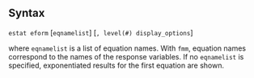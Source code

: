 ## Syntax

`estat eform` \[`eqnamelist`\] \[`, level(#) display_options`\]

where `eqnamelist` is a list of equation names. With `fmm`, equation
names correspond to the names of the response variables. If no
`eqnamelist` is specified, exponentiated results for the first equation
are shown.
